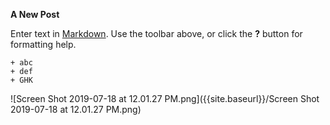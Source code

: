 **A New Post**

Enter text in [Markdown](http://daringfireball.net/projects/markdown/). Use the toolbar above, or click the **?** button for formatting help.
```
+ abc
+ def
+ GHK
```
![Screen Shot 2019-07-18 at 12.01.27 PM.png]({{site.baseurl}}/Screen Shot 2019-07-18 at 12.01.27 PM.png)

